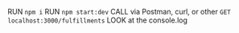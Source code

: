 RUN `npm i`
RUN `npm start:dev`
CALL via Postman, curl, or other `GET localhost:3000/fulfillments`
LOOK at the console.log
